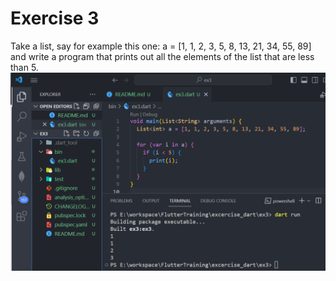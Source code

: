# Exercise 3

Take a list, say for example this one:
a = [1, 1, 2, 3, 5, 8, 13, 21, 34, 55, 89]
and write a program that prints out all the elements of the list that are less than 5.
![Alt text](image.png)
